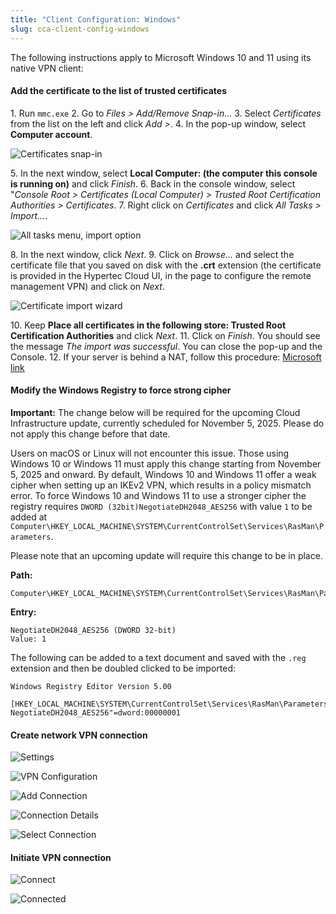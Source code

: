 ```yaml
---
title: "Client Configuration: Windows"
slug: cca-client-config-windows
---
```


The following instructions apply to Microsoft Windows 10 and 11 using its native VPN client:

#### Add the certificate to the list of trusted certificates

1\. Run `mmc.exe`
2\. Go to *Files > Add/Remove Snap-in…*
3\. Select *Certificates* from the list on the left and click *Add >*.
4\. In the pop-up window, select **Computer account**.

![Certificates snap-in](/assets/Win-1-Computer-Account.png)

5\. In the next window, select **Local Computer: (the computer this console is running on)** and click *Finish*.
6\. Back in the console window, select "*Console Root > Certificates (Local Computer) > Trusted Root Certification Authorities > Certificates*.
7\. Right click on *Certificates* and click *All Tasks > Import…*.

![All tasks menu, import option](/assets/Win-2-Import.png)

8\. In the next window, click *Next*.
9\. Click on *Browse…* and select the certificate file that you saved on disk with the **.crt** extension (the certificate is provided in the Hypertec Cloud UI, in the page to configure the remote management VPN) and click on *Next*.

![Certificate import wizard](/assets/Win-3-Browse.png)

10\. Keep **Place all certificates in the following store: Trusted Root Certification Authorities**  and click *Next*.
11\. Click on *Finish*. You should see the message *The import was successful*. You can close the pop-up and the Console.
12\. If your server is behind a NAT, follow this procedure: [Microsoft link](https://support.microsoft.com/en-us/help/926179/how-to-configure-an-l2tp-ipsec-server-behind-a-nat-t-device-in-windows-vista-and-in-windows-server-2008)

#### Modify the Windows Registry to force strong cipher

**Important:** The change below will be required for the upcoming Cloud Infrastructure update, currently scheduled for November 5, 2025. Please do not apply this change before that date. 

Users on macOS or Linux will not encounter this issue. Those using Windows 10 or Windows 11 must apply this change starting from November 5, 2025 and onward.  By default, Windows 10 and Windows 11 offer a weak cipher when setting up an IKEv2 VPN, which results in a policy mismatch error. To force Windows 10 and Windows 11 to use a stronger cipher the registry requires `DWORD (32bit)NegotiateDH2048_AES256` with value `1` to be added at `Computer\HKEY_LOCAL_MACHINE\SYSTEM\CurrentControlSet\Services\RasMan\Parameters`. 

Please note that an upcoming update will require this change to be in place.

**Path:**
```
Computer\HKEY_LOCAL_MACHINE\SYSTEM\CurrentControlSet\Services\RasMan\Parameters
```

**Entry:**
```
NegotiateDH2048_AES256 (DWORD 32-bit)
Value: 1
```

The following can be added to a text document and saved with the `.reg` extension and then be doubled clicked to be imported:

```
Windows Registry Editor Version 5.00

[HKEY_LOCAL_MACHINE\SYSTEM\CurrentControlSet\Services\RasMan\Parameters]"
NegotiateDH2048_AES256"=dword:00000001
```

#### Create network VPN connection
![Settings](/assets/Win-4-Settings.png)

![VPN Configuration](/assets/Win-5-VPN.png)

![Add Connection](/assets/Win-6-Add-Connection.png)

![Connection Details](/assets/Win-7-Connection-Details.png)

![Select Connection](/assets/Win-8-Select-Connection.png)


#### Initiate VPN connection
![Connect](/assets/Win-9-Connect.png)

![Connected](/assets/Win-10-Connected.png)
